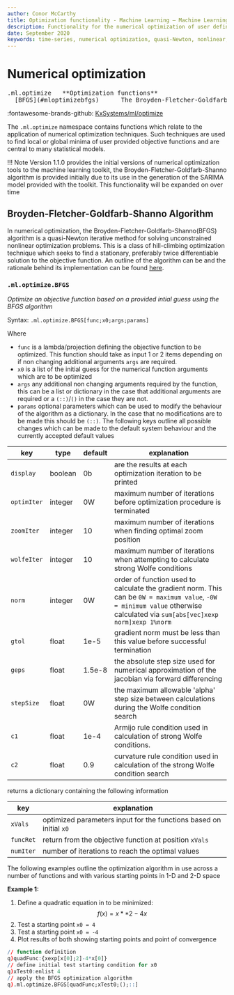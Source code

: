 ```yaml
---
author: Conor McCarthy
title: Optimization functionality - Machine Learning – Machine Learning – kdb+ and q documentation
description: Functionality for the numerical optimization of user defined q functions.
date: September 2020
keywords: time-series, numerical optimization, quasi-Newton, nonlinear, kdb+, q
---
```

# <i class="fa fa-share-alt"></i> Numerical optimization


<pre markdown="1" class="language-txt">
.ml.optimize   **Optimization functions**
  [BFGS](#mloptimizebfgs)      The Broyden-Fletcher-Goldfarb-Shanno algorithm
</pre>

:fontawesome-brands-github:
[KxSystems/ml/optimize](https://github.com/kxsystems/ml/tree/master/optimize/)

The `.ml.optimize` namespace contains functions which relate to the application of numerical optimization techniques. Such techniques are used to find local or global minima of user provided objective functions and are central to many statistical models.

!!! Note
	Version 1.1.0 provides the initial versions of numerical optimization tools to the machine learning toolkit, the Broyden-Fletcher-Goldfarb-Shanno algorithm is provided initially due to its use in the generation of the SARIMA model provided with the toolkit. This functionality will be expanded on over time
    

## Broyden-Fletcher-Goldfarb-Shanno Algorithm

In numerical optimization, the Broyden-Fletcher-Goldfarb-Shanno(BFGS) algorithm is a quasi-Newton iterative method for solving unconstrained nonlinear optimization problems. This is a class of hill-climbing optimization technique which seeks to find a stationary, preferably twice differentiable solution to the objective function. An outline of the algorithm can be and the rationale behind its implementation can be found [here](https://en.wikipedia.org/wiki/Broyden-Fletcher-Goldfarb-Shanno_algorithm#Rationale).

### `.ml.optimize.BFGS`

_Optimize an objective function based on a provided intial guess using the BFGS algorithm_

Syntax: `.ml.optimize.BFGS[func;x0;args;params]`

Where

* `func` is a lambda/projection defining the objective function to be optimized. This function should take as input 1 or 2 items depending on if non changing additional arguments `args` are required.
* `x0` is a list of the initial guess for the numerical function arguments which are to be optimized
* `args` any additional non changing arguments required by the function, this can be a list or dictionary in the case that additional arguments are required or a `(::)`/`()` in the case they are not.
* `params` optional parameters which can be used to modify the behaviour of the algorithm as a dictionary. In the case that no modifications are to be made this should be `(::)`. The following keys outline all possible changes which can be made to the default system behaviour and the currently accepted default values

key          |  type   | default  | explanation
-------------|---------|----------|--------
`display`    | boolean |    0b    | are the results at each optimization iteration to be printed
`optimIter`  | integer |    0W    | maximum number of iterations before optimization procedure is terminated
`zoomIter`   | integer |    10    | maximum number of iterations when finding optimal zoom position
`wolfeIter`  | integer |    10    | maximum number of iterations when attempting to calculate strong Wolfe conditions
`norm`       | integer |    0W    | order of function used to calculate the gradient norm. This can be `0W = maximum value`, `-0W = minimum value` otherwise calculated via `sum[abs[vec]xexp norm]xexp 1%norm`
`gtol`       |  float  |   1e-5   | gradient norm must be less than this value before successful termination
`geps`       |  float  |  1.5e-8  | the absolute step size used for numerical approximation of the jacobian via forward differencing 
`stepSize`   |  float  |    0W    | the maximum allowable 'alpha' step size between calculations during the Wolfe condition search
`c1`         |  float  |   1e-4   | Armijo rule condition used in calculation of strong Wolfe conditions.
`c2`         |  float  |   0.9    | curvature rule condition used in calculation of the strong Wolfe condition search

returns a dictionary containing the following information

key       |  explanation
----------|-----------------------
`xVals`   | optimized parameters input for the functions based on initial `x0`
`funcRet` | return from the objective function at position `xVals`
`numIter` | number of iterations to reach the optimal values

The following examples outline the optimization algorithm in use across a number of functions and with various starting points in 1-D and 2-D space

**Example 1:**

1. Define a quadratic equation in to be minimized: $$f(x) = x**2 -4x$$
2. Test a starting point `x0 = 4`
3. Test a starting point `x0 = -4`
4. Plot results of both showing starting points and point of convergence

```q
// function definition
q)quadFunc:{xexp[x[0];2]-4*x[0]}
// define initial test starting condition for x0
q)xTest0:enlist 4
// apply the BFGS optimization algorithm
q).ml.optimize.BFGS[quadFunc;xTest0;();::]

```








